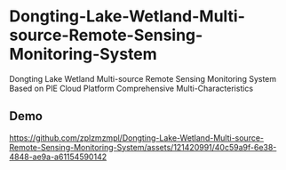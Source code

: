 # Dongting-Lake-Wetland-Multi-source-Remote-Sensing-Monitoring-System
Dongting Lake Wetland Multi-source Remote Sensing Monitoring System Based on PIE Cloud Platform Comprehensive Multi-Characteristics

## Demo

https://github.com/zplzmzmpl/Dongting-Lake-Wetland-Multi-source-Remote-Sensing-Monitoring-System/assets/121420991/40c59a9f-6e38-4848-ae9a-a61154590142

